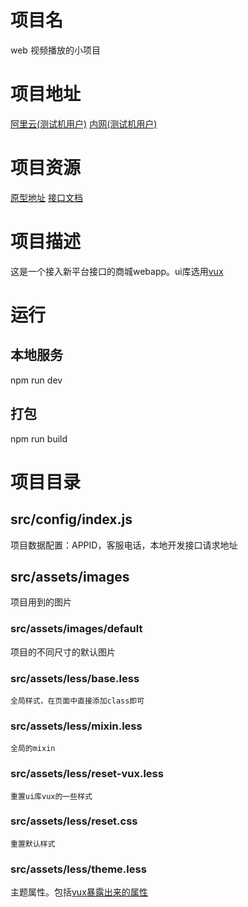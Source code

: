 
# 项目名

web 视频播放的小项目

# 项目地址

[阿里云(测试机用户)](https://stage.vpclub.cn/youxuan/web/app/?userId=931858813531512834&storeId=null#/home)
[内网(测试机用户)](http://stage.vpclub.cn/youxuan/web/app/?userId=931858813531512834&storeId=null#/home)

# 项目资源

[原型地址](https://pro.modao.cc/app/38971a232b413a216e8e0a3a89823b9f13669c89#screen=sc18201a28269c49b27ae7c)
[接口文档](git@gitlab.vpclub:youxuan/documents.git)

# 项目描述

这是一个接入新平台接口的商城webapp。ui库选用[vux](https://vux.li/#/zh-CN/README)

# 运行

## 本地服务

  npm run dev

## 打包

  npm run build

# 项目目录

## src/config/index.js

  项目数据配置：APPID，客服电话，本地开发接口请求地址

## src/assets/images

  项目用到的图片

### src/assets/images/default

项目的不同尺寸的默认图片

### src/assets/less/base.less

    全局样式，在页面中直接添加class即可

### src/assets/less/mixin.less

    全局的mixin

### src/assets/less/reset-vux.less

    重置ui库vux的一些样式

### src/assets/less/reset.css

    重置默认样式

### src/assets/less/theme.less

主题属性。包括[vux暴露出来的属性](https://github.com/airyland/vux/blob/v2/src/styles/variable.less)